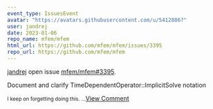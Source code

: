 ```yaml
---
event_type: IssuesEvent
avatar: "https://avatars.githubusercontent.com/u/5412886?"
user: jandrej
date: 2023-01-06
repo_name: mfem/mfem
html_url: https://github.com/mfem/mfem/issues/3395
repo_url: https://github.com/mfem/mfem
---
```


<a href='https://github.com/jandrej' target='_blank'>jandrej</a> open issue <a href='https://github.com/mfem/mfem/issues/3395' target='_blank'>mfem/mfem#3395</a>.

<p>Document and clarify TimeDependentOperator::ImplicitSolve notation</p><small>I keep on forgetting doing this....</small><a href='https://github.com/mfem/mfem/issues/3395' target='_blank'>View Comment</a>